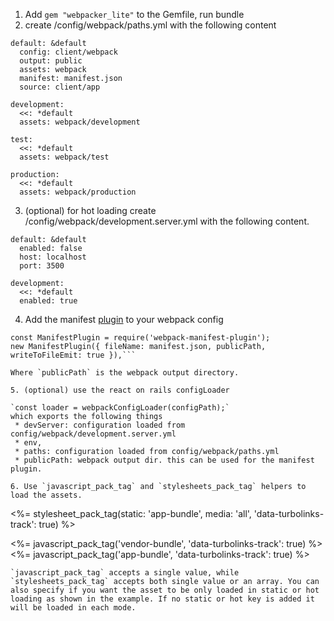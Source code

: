 1. Add `gem "webpacker_lite"` to the Gemfile, run bundle
2. create /config/webpack/paths.yml with the following content

  ```
  default: &default
    config: client/webpack
    output: public
    assets: webpack
    manifest: manifest.json
    source: client/app

  development:
    <<: *default
    assets: webpack/development

  test:
    <<: *default
    assets: webpack/test

  production:
    <<: *default
    assets: webpack/production
  ```
3. (optional) for hot loading create /config/webpack/development.server.yml with the following content.
  ```
  default: &default
    enabled: false
    host: localhost
    port: 3500

  development:
    <<: *default
    enabled: true
  ```

4. Add the manifest
[plugin](https://github.com/danethurber/webpack-manifest-plugin) to your webpack config
  ```
  const ManifestPlugin = require('webpack-manifest-plugin');
  new ManifestPlugin({ fileName: manifest.json, publicPath, writeToFileEmit: true }),```

  Where `publicPath` is the webpack output directory.

5. (optional) use the react on rails configLoader

  `const loader = webpackConfigLoader(configPath);`
  which exports the following things
   * devServer: configuration loaded from config/webpack/development.server.yml
   * env,
   * paths: configuration loaded from config/webpack/paths.yml
   * publicPath: webpack output dir. this can be used for the manifest plugin.

6. Use `javascript_pack_tag` and `stylesheets_pack_tag` helpers to load the assets.
  ```
  <%= stylesheet_pack_tag(static: 'app-bundle',
                          media: 'all',
                          'data-turbolinks-track': true) %>

  <%= javascript_pack_tag('vendor-bundle', 'data-turbolinks-track': true) %>
  <%= javascript_pack_tag('app-bundle', 'data-turbolinks-track': true) %>
  ```
  `javascript_pack_tag` accepts a single value, while `stylesheets_pack_tag` accepts both single value or an array. You can also specify if you want the asset to be only loaded in static or hot loading as shown in the example. If no static or hot key is added it will be loaded in each mode.
